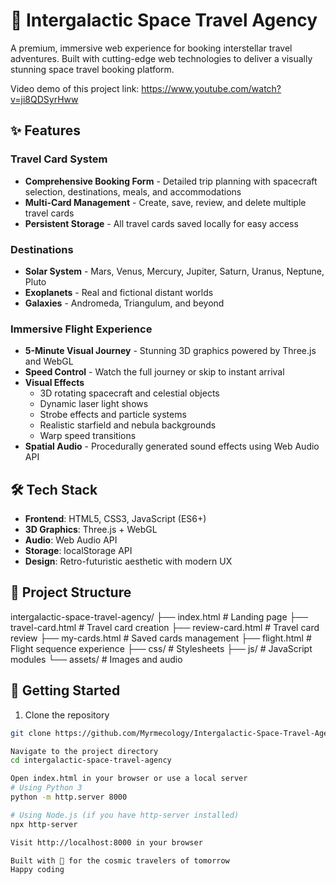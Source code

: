 # 🚀 Intergalactic Space Travel Agency

A premium, immersive web experience for booking interstellar travel adventures. Built with cutting-edge web technologies to deliver a visually stunning space travel booking platform.

Video demo of this project link: https://www.youtube.com/watch?v=ji8QDSyrHww

## ✨ Features

### Travel Card System
- **Comprehensive Booking Form** - Detailed trip planning with spacecraft selection, destinations, meals, and accommodations
- **Multi-Card Management** - Create, save, review, and delete multiple travel cards
- **Persistent Storage** - All travel cards saved locally for easy access

### Destinations
- **Solar System** - Mars, Venus, Mercury, Jupiter, Saturn, Uranus, Neptune, Pluto
- **Exoplanets** - Real and fictional distant worlds
- **Galaxies** - Andromeda, Triangulum, and beyond

### Immersive Flight Experience
- **5-Minute Visual Journey** - Stunning 3D graphics powered by Three.js and WebGL
- **Speed Control** - Watch the full journey or skip to instant arrival
- **Visual Effects**
  - 3D rotating spacecraft and celestial objects
  - Dynamic laser light shows
  - Strobe effects and particle systems
  - Realistic starfield and nebula backgrounds
  - Warp speed transitions
- **Spatial Audio** - Procedurally generated sound effects using Web Audio API

## 🛠️ Tech Stack

- **Frontend**: HTML5, CSS3, JavaScript (ES6+)
- **3D Graphics**: Three.js + WebGL
- **Audio**: Web Audio API
- **Storage**: localStorage API
- **Design**: Retro-futuristic aesthetic with modern UX

## 📁 Project Structure

intergalactic-space-travel-agency/
├── index.html              # Landing page
├── travel-card.html        # Travel card creation
├── review-card.html        # Travel card review
├── my-cards.html          # Saved cards management
├── flight.html            # Flight sequence experience
├── css/                   # Stylesheets
├── js/                    # JavaScript modules
└── assets/                # Images and audio

## 🚀 Getting Started

1. Clone the repository
```bash
git clone https://github.com/Myrmecology/Intergalactic-Space-Travel-Agency.git

Navigate to the project directory
cd intergalactic-space-travel-agency

Open index.html in your browser or use a local server
# Using Python 3
python -m http.server 8000

# Using Node.js (if you have http-server installed)
npx http-server

Visit http://localhost:8000 in your browser

Built with 💫 for the cosmic travelers of tomorrow
Happy coding

